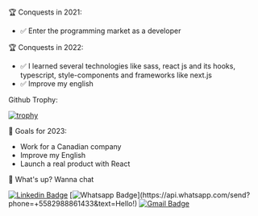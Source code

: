 <!--
**ArchimedesRocha/ArchimedesRocha** is a ✨ _special_ ✨ repository because its `README.md` (this file) appears on your GitHub profile.
-->

:trophy: Conquests in 2021:
* :white_check_mark: Enter the programming market as a developer

:trophy: Conquests in 2022:
* :white_check_mark: I learned several technologies like sass, react js and its hooks, typescript, style-components and frameworks like next.js
* :white_check_mark: Improve my english

Github Trophy:

[![trophy](https://github-profile-trophy.vercel.app/?username=ArchimedesRocha)](https://github.com/ArchimedesRocha/github-profile-trophy)

:hocho:  Goals for 2023:
* Work for a Canadian company
* Improve my English
* Launch a real product with React

:speech_balloon: What's up? Wanna chat

[![Linkedin Badge](https://img.shields.io/badge/-LinkedIn-blue?style=flat-square&logo=Linkedin&logoColor=white&link=https://www.linkedin.com/in/archimedes-rocha-81334827/)](https://www.linkedin.com/in/archimedes-rocha-81334827/)
[![Whatsapp Badge](https://img.shields.io/badge/-Whatsapp-4CA143?style=flat-square&labelColor=4CA143&logo=whatsapp&logoColor=white&link=https://api.whatsapp.com/send?phone=+5582988861433&text=Hello!)](https://api.whatsapp.com/send?phone=+5582988861433&text=Hello!)
[![Gmail Badge](https://img.shields.io/badge/-Gmail-c14438?style=flat-square&logo=Gmail&logoColor=white&link=mailto:dev.archimedesrocha@gmail.com)](mailto:dev.archimedesrocha@gmail.com)
